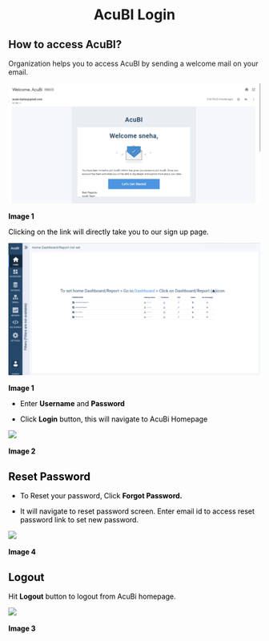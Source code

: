 
 
<center><h1>AcuBI Login</h1></center>


##  How to access AcuBI?


Organization helps you to access  AcuBI by sending a welcome mail on your email. 

![enter image description here](https://raw.githubusercontent.com/sv18042016/fp1/c91a926156b87ab9716f0bb33f208e23f0aee55b/images/New_version5/UD_Acubi_Login.png)

<b><font color = "Black"> Image 1</b>

Clicking on the link will directly take you to our sign up page. 


![enter image description here](https://raw.githubusercontent.com/sv18042016/fp1/bb5d4c9f6814109a9645827e267e716c0d044c2a/images/New_version5/Homepage_v5.png)

<b><font color = "Black"> Image 1</b>

-  Enter  <b>Username</b> and <b>Password</b>

- Click  <b>Login</b> button, this will navigate to AcuBi  Homepage

![
](https://raw.githubusercontent.com/sv18042016/fp1/master/images/New_version5/Homepage_v5.png)

<b><font color = "Black"> Image 2</b>

## Reset Password

  - To Reset your password, Click <b>Forgot Password.</b>
  
  - It will navigate to reset password screen. Enter email id to access reset password link to set new password.
  
 ![
](https://raw.githubusercontent.com/sv18042016/fp1/d64bc97c7d2aa0cb8e2c35fa8f9905bd274388f1/images/New_version5/ud_homepage_forgot%20password.png)
 
 <b><font color = "Black"> Image 4</b>

## Logout

Hit <b>Logout</b> button to logout from AcuBi homepage.

![
](https://raw.githubusercontent.com/sv18042016/fp1/master/images/New_version5/UD_Logout.png)

<b><font color = "Black"> Image 3</b>

<!--stackedit_data:
eyJoaXN0b3J5IjpbMTYzMzc3ODYxMyw0NTM4OTg5MjQsNjI0OD
Q2NTY0LC0xODE3NDY4MDA0LDEwMzkzODU1OTUsMTcyOTU2Mzc4
MSwxODQzNDU5MjA1LDIxMDgzMjAzNTMsLTY4NjI4OTc1MSwtMT
Q0NDY2MTkxOSwxMzM0NzAxNzc1LC03NTQyMzQ3MCwxNzkzMzU1
OTU5LC04MjAwMjc4MDldfQ==
-->